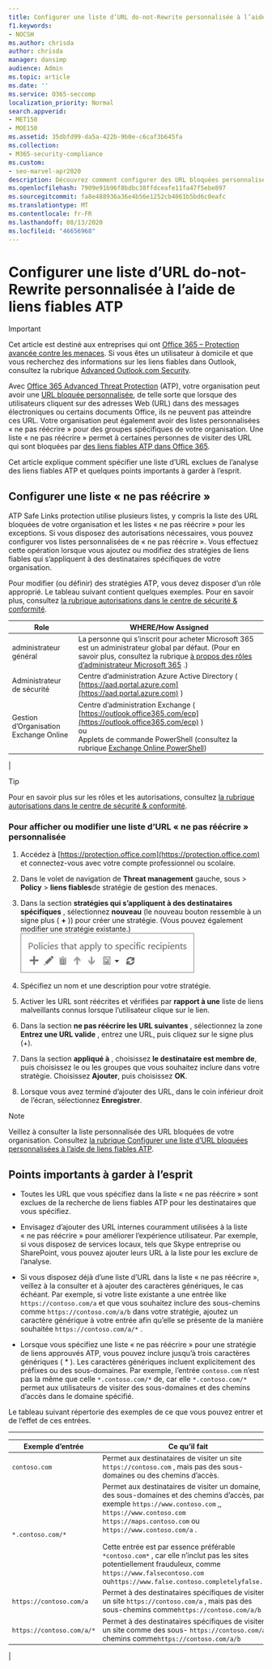 ```yaml
---
title: Configurer une liste d’URL do-not-Rewrite personnalisée à l’aide de liens fiables ATP
f1.keywords:
- NOCSH
ms.author: chrisda
author: chrisda
manager: dansimp
audience: Admin
ms.topic: article
ms.date: ''
ms.service: O365-seccomp
localization_priority: Normal
search.appverid:
- MET150
- MOE150
ms.assetid: 35dbfd99-da5a-422b-9b0e-c6caf3b645fa
ms.collection:
- M365-security-compliance
ms.custom:
- seo-marvel-apr2020
description: Découvrez comment configurer des URL bloquées personnalisées pour des utilisateurs et une liste d’URL de non-réécriture pour un groupe d’utilisateurs dans les stratégies de liens fiables ATP d’Office 365.
ms.openlocfilehash: 7909e91b96f8bdbc38ffdceafe11fa47f5ebe897
ms.sourcegitcommit: fa8e488936a36e4b56e1252cb4061b5bd6c0eafc
ms.translationtype: MT
ms.contentlocale: fr-FR
ms.lasthandoff: 08/13/2020
ms.locfileid: "46656968"
---
```

# <a name="set-up-a-custom-do-not-rewrite-urls-list-using-atp-safe-links"></a>Configurer une liste d’URL do-not-Rewrite personnalisée à l’aide de liens fiables ATP

> [!IMPORTANT]
> Cet article est destiné aux entreprises qui ont [Office 365 – Protection avancée contre les menaces](office-365-atp.md). Si vous êtes un utilisateur à domicile et que vous recherchez des informations sur les liens fiables dans Outlook, consultez la rubrique [Advanced Outlook.com Security](https://support.microsoft.com/office/882d2243-eab9-4545-a58a-b36fee4a46e2).

Avec [Office 365 Advanced Threat Protection](office-365-atp.md) (ATP), votre organisation peut avoir une [URL bloquée personnalisée](set-up-a-custom-blocked-urls-list-atp.md), de telle sorte que lorsque des utilisateurs cliquent sur des adresses Web (URL) dans des messages électroniques ou certains documents Office, ils ne peuvent pas atteindre ces URL. Votre organisation peut également avoir des listes personnalisées « ne pas réécrire » pour des groupes spécifiques de votre organisation. Une liste « ne pas réécrire » permet à certaines personnes de visiter des URL qui sont bloquées par [des liens fiables ATP dans Office 365](atp-safe-links.md).

Cet article explique comment spécifier une liste d’URL exclues de l’analyse des liens fiables ATP et quelques points importants à garder à l’esprit.

## <a name="set-up-a-do-not-rewrite-list"></a>Configurer une liste « ne pas réécrire »

ATP Safe Links protection utilise plusieurs listes, y compris la liste des URL bloquées de votre organisation et les listes « ne pas réécrire » pour les exceptions. Si vous disposez des autorisations nécessaires, vous pouvez configurer vos listes personnalisées de « ne pas réécrire ». Vous effectuez cette opération lorsque vous ajoutez ou modifiez des stratégies de liens fiables qui s’appliquent à des destinataires spécifiques de votre organisation.

Pour modifier (ou définir) des stratégies ATP, vous devez disposer d’un rôle approprié. Le tableau suivant contient quelques exemples. Pour en savoir plus, consultez [la rubrique autorisations dans le centre de sécurité & conformité](permissions-in-the-security-and-compliance-center.md).

|Role|WHERE/How Assigned|
|---|---|
|administrateur général|La personne qui s’inscrit pour acheter Microsoft 365 est un administrateur global par défaut. (Pour en savoir plus, consultez la rubrique [à propos des rôles d’administrateur Microsoft 365](https://docs.microsoft.com/microsoft-365/admin/add-users/about-admin-roles) .)|
|Administrateur de sécurité|Centre d’administration Azure Active Directory ( [https://aad.portal.azure.com](https://aad.portal.azure.com) )|
|Gestion d’Organisation Exchange Online|Centre d’administration Exchange ( [https://outlook.office365.com/ecp](https://outlook.office365.com/ecp) ) <br>ou <br>  Applets de commande PowerShell (consultez la rubrique [Exchange Online PowerShell](https://docs.microsoft.com/powershell/exchange/exchange-online-powershell))|
|

> [!TIP]
> Pour en savoir plus sur les rôles et les autorisations, consultez [la rubrique autorisations dans le centre de sécurité & conformité](permissions-in-the-security-and-compliance-center.md).

### <a name="to-view-or-edit-a-custom-do-not-rewrite-urls-list"></a>Pour afficher ou modifier une liste d’URL « ne pas réécrire » personnalisée

1. Accédez à [https://protection.office.com](https://protection.office.com) et connectez-vous avec votre compte professionnel ou scolaire.

2. Dans le volet de navigation de **Threat management** gauche, sous \> **Policy** \> **liens fiables**de stratégie de gestion des menaces.

3. Dans la section **stratégies qui s’appliquent à des destinataires spécifiques** , sélectionnez **nouveau** (le nouveau bouton ressemble à un signe plus ( **+** )) pour créer une stratégie. (Vous pouvez également modifier une stratégie existante.)<br/>![Sélectionnez nouveau pour ajouter une stratégie de liens fiables à des destinataires de messagerie spécifiques.](../../media/01073f42-3cec-4ddb-8c10-4d33ec434676.png)

4. Spécifiez un nom et une description pour votre stratégie.

5. Activer les URL sont réécrites et vérifiées par **rapport à une** liste de liens malveillants connus lorsque l’utilisateur clique sur le lien.

6. Dans la section **ne pas réécrire les URL suivantes** , sélectionnez la zone **Entrez une URL valide** , entrez une URL, puis cliquez sur le signe plus (+).

7. Dans la section **appliqué à** , choisissez **le destinataire est membre de**, puis choisissez le ou les groupes que vous souhaitez inclure dans votre stratégie. Choisissez **Ajouter**, puis choisissez **OK**.

8. Lorsque vous avez terminé d’ajouter des URL, dans le coin inférieur droit de l’écran, sélectionnez **Enregistrer**.

> [!NOTE]
> Veillez à consulter la liste personnalisée des URL bloquées de votre organisation. Consultez [la rubrique Configurer une liste d’URL bloquées personnalisées à l’aide de liens fiables ATP](set-up-a-custom-blocked-urls-list-atp.md).

## <a name="important-points-to-keep-in-mind"></a>Points importants à garder à l’esprit

- Toutes les URL que vous spécifiez dans la liste « ne pas réécrire » sont exclues de la recherche de liens fiables ATP pour les destinataires que vous spécifiez.

- Envisagez d’ajouter des URL internes couramment utilisées à la liste « ne pas réécrire » pour améliorer l’expérience utilisateur. Par exemple, si vous disposez de services locaux, tels que Skype entreprise ou SharePoint, vous pouvez ajouter leurs URL à la liste pour les exclure de l’analyse.

- Si vous disposez déjà d’une liste d’URL dans la liste « ne pas réécrire », veillez à la consulter et à ajouter des caractères génériques, le cas échéant. Par exemple, si votre liste existante a une entrée like `https://contoso.com/a` et que vous souhaitez inclure des sous-chemins comme `https://contoso.com/a/b` dans votre stratégie, ajoutez un caractère générique à votre entrée afin qu’elle se présente de la manière souhaitée `https://contoso.com/a/*` .

- Lorsque vous spécifiez une liste « ne pas réécrire » pour une stratégie de liens approuvés ATP, vous pouvez inclure jusqu’à trois caractères génériques ( \* ). Les caractères génériques incluent explicitement des préfixes ou des sous-domaines. Par exemple, l’entrée `contoso.com` n’est pas la même que celle `*.contoso.com/*` de, car elle `*.contoso.com/*` permet aux utilisateurs de visiter des sous-domaines et des chemins d’accès dans le domaine spécifié.

Le tableau suivant répertorie des exemples de ce que vous pouvez entrer et de l’effet de ces entrées.

****

|Exemple d’entrée|Ce qu’il fait|
|---|---|
|`contoso.com`|Permet aux destinataires de visiter un site `https://contoso.com` , mais pas des sous-domaines ou des chemins d’accès.|
|`*.contoso.com/*`|Permet aux destinataires de visiter un domaine, des sous-domaines et des chemins d’accès, par exemple `https://www.contoso.com` ,, `https://www.contoso.com` `https://maps.contoso.com` ou `https://www.contoso.com/a` . <br/><br/> Cette entrée est par essence préférable `*contoso.com*` , car elle n’inclut pas les sites potentiellement frauduleux, comme `https://www.falsecontoso.com` ou`https://www.false.contoso.completelyfalse.com`|
|`https://contoso.com/a`|Permet à des destinataires spécifiques de visiter un site `https://contoso.com/a` , mais pas des sous-chemins comme`https://contoso.com/a/b`|
|`https://contoso.com/a/*`|Permet à des destinataires spécifiques de visiter un site comme des sous- `https://contoso.com/a` chemins comme`https://contoso.com/a/b`|
|
